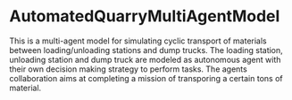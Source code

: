 # AutomatedQuarryMultiAgentModel
This is a multi-agent model for simulating cyclic transport of materials between loading/unloading stations and dump trucks. The loading station, unloading station and dump truck are modeled as autonomous agent with their own decision making strategy to perform tasks. The agents collaboration aims at completing a mission of transporing a certain tons of material.
